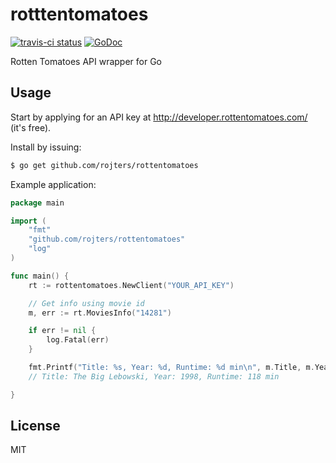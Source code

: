 # rotttentomatoes

[![travis-ci status](https://api.travis-ci.org/rojters/rottentomatoes.png)](https://travis-ci.org/rojters/rottentomatoes) [![GoDoc](https://godoc.org/github.com/rojters/rottentomatoes?status.png)](https://godoc.org/github.com/rojters/rottentomatoes) 

Rotten Tomatoes API wrapper for Go

## Usage

Start by applying for an API key at http://developer.rottentomatoes.com/ (it's free).

Install by issuing: 

```bash
$ go get github.com/rojters/rottentomatoes
```

Example application:

```go
package main

import (
	"fmt"
	"github.com/rojters/rottentomatoes"
	"log"
)

func main() {
	rt := rottentomatoes.NewClient("YOUR_API_KEY")

	// Get info using movie id
	m, err := rt.MoviesInfo("14281")

	if err != nil {
		log.Fatal(err)
	}

	fmt.Printf("Title: %s, Year: %d, Runtime: %d min\n", m.Title, m.Year, m.Runtime)
	// Title: The Big Lebowski, Year: 1998, Runtime: 118 min

}
```

## License

MIT
